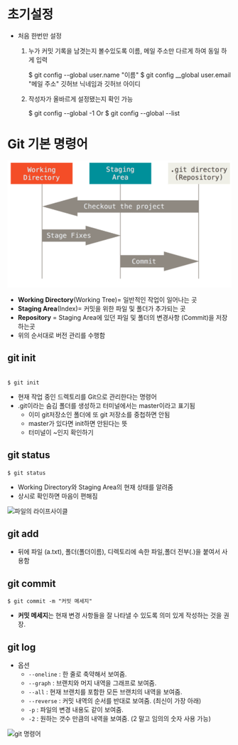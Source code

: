 # 초기설정
- 처음 한번만 설정
    1. 누가 커밋 기록을 남겻는지 볼수있도록 이름, 메일 주소만 다르게 하여 동일 하게 입력

        $ git config --global user.name "이름"
        $ git config __global user.email "메일 주소"
        깃허브 닉네임과 깃허브 아이디

    2. 작성자가 올바르게 설정됐는지 확인 가능

        $ git config --global -1
        Or
        $ git config --global --list


# Git 기본 명령어

![image-20220210114422256](git_Beginner.assets/image-20220210114422256.png)



- **Working Directory**(Working Tree)= 일반적인 작업이 일어나는 곳
- **Staging Area**(Index)= 커밋을 위한 파일 및 폴더가 추가되는 곳
- **Repository** = Staging Area에 있던 파일 및 폴더의 변경사항 (Commit)을 저장하는곳
- 위의 순서대로 버전 관리를 수행함

## git init

```

$ git init

```

- 현재 작업 중인 드렉토리를 Git으로 관리한다는 명령어
- .git이라는 숨김 폴더를 생성하고 터미널에서는 master이라고 표기됨
  - 이미 git저장소인 폴더에 또 git 저장소를 중첩하면 안됨
  - master가 있다면 init하면 안된다는 뜻
  - 터미널이 ~인지 확인하기



## git status



`$ git status`

- Working Directory와 Staging Area의 현재 상태를 알려줌
- 상시로 확인하면 마음이 편해짐



![파일의 라이프사이클](https://hphk.notion.site/image/https%3A%2F%2Fs3-us-west-2.amazonaws.com%2Fsecure.notion-static.com%2F67719520-a1d8-4cbb-81dd-49dea429a7f4%2FUntitled.png?table=block&id=0e7118f6-1e80-4394-a0a3-56e395eced90&spaceId=daa2d103-3ecd-4519-8c30-4f55e74c7ef4&width=1600&userId=&cache=v2)





## git add



- 뒤에 파일 (a.txt), 폴더(폴더이름), 디렉토리에 속한 파일,폴더 전부(.)을 붙여서 사용함





## git commit



`$ git commit -m "커밋 메세지"`

- **커밋 메세지**는 현재 변경 사항들을 잘 나타낼 수 있도록 의미 있게 작성하는 것을 권장.



## git log



- 옵션
  - `--oneline` : 한 줄로 축약해서 보여줌.
  - `--graph` : 브랜치와 머지 내역을 그래프로 보여줌.
  - `--all` : 현재 브랜치를 포함한 모든 브랜치의 내역을 보여줌.
  - `--reverse` : 커밋 내역의 순서를 반대로 보여줌. (최신이 가장 아래)
  - `-p` : 파일의 변경 내용도 같이 보여줌.
  - `-2` : 원하는 갯수 만큼의 내역을 보여줌. (2 말고 임의의 숫자 사용 가능)





![git 명령어](https://hphk.notion.site/image/https%3A%2F%2Fs3-us-west-2.amazonaws.com%2Fsecure.notion-static.com%2Fc86c667a-616f-45b6-892e-15da6a3c494e%2FUntitled.png?table=block&id=07cb1049-19ba-49df-a26a-0eb77478eabf&spaceId=daa2d103-3ecd-4519-8c30-4f55e74c7ef4&width=1820&userId=&cache=v2)
